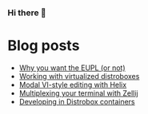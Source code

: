 ### Hi there 👋

# Blog posts
<!-- BLOG-POST-LIST:START -->
- [Why you want the EUPL &lpar;or not&rpar;](https://liv.pink/post/2023-11-07-why-you-want-the-eupl/)
- [Working with virtualized distroboxes](https://liv.pink/post/2023-09-12-distrobox-on-lima/)
- [Modal VI-style editing with Helix](https://liv.pink/post/2023-03-21-modal-vi-style-editing-with-helix/)
- [Multiplexing your terminal with Zellij](https://liv.pink/post/2023-02-08-multiplexing-your-terminal-with-zellij/)
- [Developing in Distrobox containers](https://liv.pink/post/2023-02-01-developing-in-distrobox-containers/)
<!-- BLOG-POST-LIST:END -->
